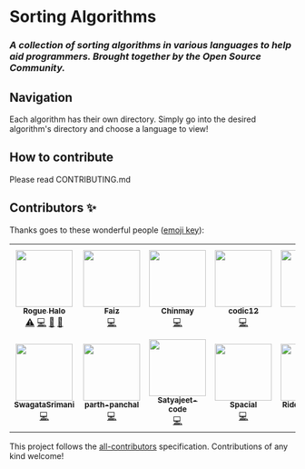 <h1>Sorting Algorithms</h1>
<h3><i>A collection of sorting algorithms in various languages to help aid programmers. Brought together by the Open Source Community.</i><h3>
  
<h2>Navigation</h2>
Each algorithm has their own directory. Simply go into the desired algorithm's directory and choose a language to view!

<h2>How to contribute</h2>
Please read CONTRIBUTING.md

## Contributors ✨

Thanks goes to these wonderful people ([emoji key](https://allcontributors.org/docs/en/emoji-key)):

<!-- ALL-CONTRIBUTORS-LIST:START - Do not remove or modify this section -->
<!-- prettier-ignore-start -->
<!-- markdownlint-disable -->
<table>
  <tr>
    <td align="center"><a href="https://github.com/Rogue-Halo"><img src="https://avatars3.githubusercontent.com/u/47247405?v=4" width="100px;" alt=""/><br /><sub><b>Rogue Halo</b></sub></a><br /><a href="https://github.com/Rogue-Halo/Sorting-Algorithms/commits?author=Rogue-Halo" title="Tests">⚠️</a> <a href="https://github.com/Rogue-Halo/Sorting-Algorithms/commits?author=Rogue-Halo" title="Code">💻</a> <a href="https://github.com/Rogue-Halo/Sorting-Algorithms/pulls?q=is%3Apr+reviewed-by%3ARogue-Halo" title="Reviewed Pull Requests">👀</a> <a href="https://github.com/Rogue-Halo/Sorting-Algorithms/commits?author=Rogue-Halo" title="Documentation">📖</a></td>
    <td align="center"><a href="https://github.com/FaizAlam"><img src="https://avatars0.githubusercontent.com/u/21370009?v=4" width="100px;" alt=""/><br /><sub><b>Faiz</b></sub></a><br /><a href="https://github.com/Rogue-Halo/Sorting-Algorithms/commits?author=FaizAlam" title="Code">💻</a></td>
    <td align="center"><a href="https://github.com/chinmaychahar"><img src="https://avatars0.githubusercontent.com/u/56752925?v=4" width="100px;" alt=""/><br /><sub><b>Chinmay</b></sub></a><br /><a href="https://github.com/Rogue-Halo/Sorting-Algorithms/commits?author=chinmaychahar" title="Code">💻</a></td>
    <td align="center"><a href="https://github.com/codic12"><img src="https://avatars2.githubusercontent.com/u/48339289?v=4" width="100px;" alt=""/><br /><sub><b>codic12</b></sub></a><br /><a href="https://github.com/Rogue-Halo/Sorting-Algorithms/commits?author=codic12" title="Code">💻</a></td>
    <td align="center"><a href="https://github.com/kir0ul"><img src="https://avatars3.githubusercontent.com/u/6053592?v=4" width="100px;" alt=""/><br /><sub><b>kir0ul</b></sub></a><br /><a href="https://github.com/Rogue-Halo/Sorting-Algorithms/commits?author=kir0ul" title="Code">💻</a></td>
    <td align="center"><a href="https://github.com/Aditi014"><img src="https://avatars0.githubusercontent.com/u/48182649?v=4" width="100px;" alt=""/><br /><sub><b>Aditi014</b></sub></a><br /><a href="https://github.com/Rogue-Halo/Sorting-Algorithms/commits?author=Aditi014" title="Code">💻</a></td>
    <td align="center"><a href="https://github.com/Camilotk"><img src="https://avatars1.githubusercontent.com/u/30880723?v=4" width="100px;" alt=""/><br /><sub><b>Camilo Cunha de Azevedo</b></sub></a><br /><a href="https://github.com/Rogue-Halo/Sorting-Algorithms/commits?author=Camilotk" title="Code">💻</a></td>
  </tr>
  <tr>
    <td align="center"><a href="https://github.com/SwagataSrimani"><img src="https://avatars0.githubusercontent.com/u/64727839?v=4" width="100px;" alt=""/><br /><sub><b>SwagataSrimani</b></sub></a><br /><a href="https://github.com/Rogue-Halo/Sorting-Algorithms/commits?author=SwagataSrimani" title="Code">💻</a></td>
    <td align="center"><a href="https://github.com/parth-panchal"><img src="https://avatars1.githubusercontent.com/u/48169949?v=4" width="100px;" alt=""/><br /><sub><b>parth-panchal</b></sub></a><br /><a href="https://github.com/Rogue-Halo/Sorting-Algorithms/commits?author=parth-panchal" title="Code">💻</a></td>
    <td align="center"><a href="https://github.com/Satyajeet-code"><img src="https://avatars2.githubusercontent.com/u/56536469?v=4" width="100px;" alt=""/><br /><sub><b>Satyajeet-code</b></sub></a><br /><a href="https://github.com/Rogue-Halo/Sorting-Algorithms/commits?author=Satyajeet-code" title="Code">💻</a></td>
    <td align="center"><a href="https://github.com/Spacial"><img src="https://avatars1.githubusercontent.com/u/4955081?v=4" width="100px;" alt=""/><br /><sub><b>Spacial</b></sub></a><br /><a href="https://github.com/Rogue-Halo/Sorting-Algorithms/commits?author=Spacial" title="Code">💻</a></td>
    <td align="center"><a href="https://github.com/RiddhamGadia"><img src="https://avatars2.githubusercontent.com/u/42893286?v=4" width="100px;" alt=""/><br /><sub><b>RiddhamGadia</b></sub></a><br /><a href="https://github.com/Rogue-Halo/Sorting-Algorithms/commits?author=RiddhamGadia" title="Code">💻</a></td>
    <td align="center"><a href="https://github.com/pi-rate14"><img src="https://avatars2.githubusercontent.com/u/55649629?v=4" width="100px;" alt=""/><br /><sub><b>pi-rate14</b></sub></a><br /><a href="https://github.com/Rogue-Halo/Sorting-Algorithms/commits?author=pi-rate14" title="Code">💻</a></td>
    <td align="center"><a href="https://viv1.netlify.app/me/"><img src="https://avatars0.githubusercontent.com/u/32415551?v=4" width="100px;" alt=""/><br /><sub><b>Vivek</b></sub></a><br /><a href="https://github.com/Rogue-Halo/Sorting-Algorithms/commits?author=Vivskecher" title="Code">💻</a></td>
  </tr>
</table>

<!-- markdownlint-enable -->
<!-- prettier-ignore-end -->
<!-- ALL-CONTRIBUTORS-LIST:END -->

This project follows the [all-contributors](https://github.com/all-contributors/all-contributors) specification. Contributions of any kind welcome!

